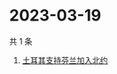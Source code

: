 # 2023-03-19

共 1 条

<!-- BEGIN -->
<!-- 最后更新时间 Sun Mar 19 2023 02:14:54 GMT+0800 (China Standard Time) -->

1. [土耳其支持芬兰加入北约](https://www.zhihu.com/search?q=土耳其支持芬兰加入北约)

<!-- END -->
